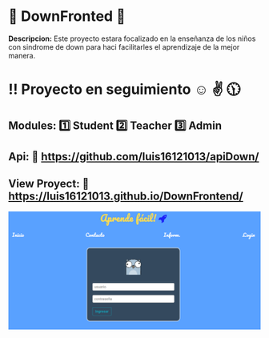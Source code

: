 # :pig: DownFronted :pig:
<strong>Descripcion:</strong>
 Este proyecto estara focalizado en la enseñanza de los niños con sindrome de down para haci
 facilitarles el aprendizaje de la mejor manera.
# :bangbang: Proyecto en seguimiento :relaxed: :v: :clock1130:
Modules: 
:one: Student 
:two: Teacher 
:three: Admin 
------------------------------------------------------------------
Api: :link: https://github.com/luis16121013/apiDown/
-------------------------------------------------------------
View Proyect: :link: https://luis16121013.github.io/DownFrontend/
-------------------------------------------------------------
![Previvew](https://github.com/luis16121013/screenshotProyects/blob/master/Down/imageDownFrontend.png)
